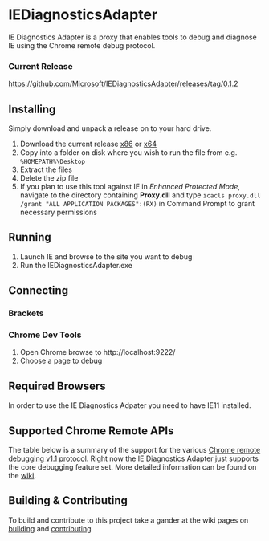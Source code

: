 # IEDiagnosticsAdapter
IE Diagnostics Adapter is a proxy that enables tools to debug and diagnose IE using the Chrome remote debug protocol.

### Current Release

https://github.com/Microsoft/IEDiagnosticsAdapter/releases/tag/0.1.2

## Installing
Simply download and unpack a release on to your hard drive.

1. Download the current release [ x86](https://github.com/Microsoft/IEDiagnosticsAdapter/releases/download/0.1.2/ieDiagnosticsAdapter-v0.1.2x86.zip) or [x64](https://github.com/Microsoft/IEDiagnosticsAdapter/releases/download/0.1.2/ieDiagnosticsAdapter-v0.1.2x64.zip)
2. Copy into a folder on disk where you wish to run the file from e.g. `%HOMEPATH%\Desktop`
3. Extract the files
4. Delete the zip file
5. If you plan to use this tool against IE in *Enhanced Protected Mode*, navigate to the directory containing **Proxy.dll** and type `icacls proxy.dll /grant "ALL APPLICATION PACKAGES":(RX)` in Command Prompt to grant necessary permissions

## Running

1. Launch IE and browse to the site you want to debug 
2. Run the IEDiagnosticsAdapter.exe

## Connecting

### Brackets
<Coming soon...>

### Chrome Dev Tools

1. Open Chrome browse to http://localhost:9222/
2. Choose a page to debug

## Required Browsers
In order to use the IE Diagnostics Adpater you need to have IE11 installed.

## Supported Chrome Remote APIs
The table below is a summary of the support for the various [Chrome remote debugging v1.1 protocol](https://developer.chrome.com/devtools/docs/debugger-protocol). Right now the IE Diagnostics Adapter just supports the core debugging feature set. More detailed information can be found on the [wiki](https://github.com/Microsoft/IEDiagnosticsAdapter/wiki/Supported-API-Set).  

## Building & Contributing
To build and contribute to this project take a gander at the wiki pages on [building](https://github.com/Microsoft/IEDiagnosticsAdapter/wiki/Building) and [contributing](https://github.com/Microsoft/IEDiagnosticsAdapter/wiki/Contributing) 
